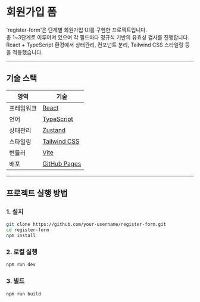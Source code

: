 # 회원가입 폼

'register-form'은 단계별 회원가입 UI를 구현한 프로젝트입니다.  
총 1~3단계로 이루어져 있으며 각 필드마다 정규식 기반의 유효성 검사를 진행합니다.  
React + TypeScript 환경에서 상태관리, 컨포넌트 분리, Tailwind CSS 스타일링 등을 적용했습니다.

---

## 기술 스택

| 영역    | 기술                                            |
| ----- | --------------------------------------------- |
| 프레임워크 | [React](https://reactjs.org/)                 |
| 언어    | [TypeScript](https://www.typescriptlang.org/) |
| 상태관리  | [Zustand](https://github.com/pmndrs/zustand)  |
| 스타일링  | [Tailwind CSS](https://tailwindcss.com/)      |
| 번들러   | [Vite](https://vitejs.dev/)                   |
| 배포    | [GitHub Pages](https://pages.github.com/)     |

---

## 프로젝트 실행 방법

### 1. 설치

```bash
git clone https://github.com/your-username/register-form.git
cd register-form
npm install
```

### 2. 로컬 실행

```bash
npm run dev
```

### 3. 빌드

```bash
npm run build
```
